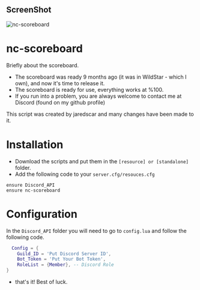 ## ScreenShot

![nc-scoreboard](https://i.ibb.co/ZHZQJ0T/Screenshot-1.png)

# nc-scoreboard

Briefly about the scoreboard.
- The scoreboard was ready 9 months ago (it was in WildStar - which I own), and now it's time to release it.
- The scoreboard is ready for use, everything works at %100.
- If you run into a problem, you are always welcome to contact me at Discord (found on my github profile)

This script was created by jaredscar and many changes have been made to it.

# Installation

- Download the scripts and put them in the ```[resource] or [standalone]``` folder.
- Add the following code to your ```server.cfg/resouces.cfg```

```
ensure Discord_API
ensure nc-scoreboard
```

# Configuration

In the ```Discord_API``` folder you will need to go to ```config.lua``` and follow the following code.

```lua 
  Config = {
	Guild_ID = 'Put Discord Server ID',
	Bot_Token = 'Put Your Bot Token',
	RoleList = {Member}, -- Discord Role
}
```
- that's it! Best of luck.
